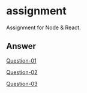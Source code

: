 # assignment
Assignment for Node &amp; React.

## Answer
  [Question-01](https://github.com/lgope/assignment/tree/main/question-01)
  
  [Question-02](https://github.com/lgope/assignment/tree/main/question-02)
  
  [Question-03](https://github.com/lgope/assignment/tree/main/question-03)
